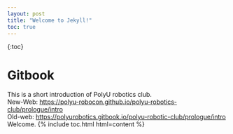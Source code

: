 ```yaml
---
layout: post
title: "Welcome to Jekyll!"
toc: true
---
```

{:toc}
# Gitbook
This is a short introduction of PolyU robotics club.  
New-Web: https://polyu-robocon.github.io/polyu-robotics-club/prologue/intro  
Old-web: https://polyurobotics.gitbook.io/polyu-robotic-club/prologue/intro  
Welcome.
{% include toc.html html=content %}
